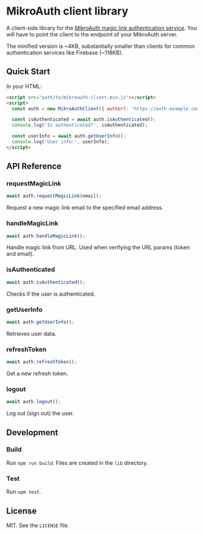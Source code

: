 # MikroAuth client library

A client-side library for the [MikroAuth magic link authentication service](https://github.com/mikaelvesavuori/mikroauth). You will have to point the client to the endpoint of your MikroAuth server.

The minified version is ~4KB, substantially smaller than clients for common authentication services like Firebase (~118KB).

## Quick Start

In your HTML:

```html
<script src="path/to/mikroauth-client.min.js"></script>
<script>
  const auth = new MikroAuthClient({ authUrl: 'https://auth.example.com' });

  const isAuthenticated = await auth.isAuthenticated();
  console.log('Is authenticated?', isAuthenticated);

  const userInfo = await auth.getUserInfo();
  console.log('User info:', userInfo);
</script>
```

## API Reference

### requestMagicLink

```js
await auth.requestMagicLink(email);
```

Request a new magic link email to the specified email address.

### handleMagicLink

```js
await auth.handleMagicLink();
```

Handle magic link from URL. Used when verifying the URL params (token and email).

### isAuthenticated

```js
await auth.isAuthenticated();
```

Checks if the user is authenticated.

### getUserInfo

```js
await auth.getUserInfo();
```

Retrieves user data.

### refreshToken

```js
await auth.refreshToken();
```

Get a new refresh token.

### logout

```js
await auth.logout();
```

Log out (sign out) the user.

## Development

### Build

Run `npm run build`. Files are created in the `lib` directory.

### Test

Run `npm test`.

## License

MIT. See the `LICENSE` file.
